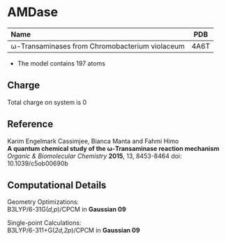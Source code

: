 AMDase
=====

| Name                                                                          | PDB  |
| :---------------------------------------------------------------------------- | ---- |
| ω-Transaminases from Chromobacterium violaceum                                | 4A6T |


- The model contains 197 atoms 

Charge
------
Total charge on system is 0

Reference
----------
Karim Engelmark Cassimjee, Bianca Manta and Fahmi Himo  
**A quantum chemical study of the ω-Transaminase reaction mechanism**  
*Organic & Biomolecular Chemistry* **2015**, 13, 8453-8464 
doi: 10.1039/c5ob00690b

Computational Details
----------------------

Geometry Optimizations:  
B3LYP/6-31G(*d,p*)/CPCM in **Gaussian 09**  

Single-point Calculations:  
B3LYP/6-311+G(*2d,2p*)/CPCM in **Gaussian 09**
